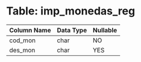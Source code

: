 # Table: imp_monedas_reg

| Column Name | Data Type | Nullable |
|-------------|-----------|----------|
| cod_mon | char | NO |
| des_mon | char | YES |
